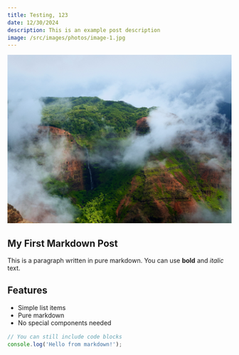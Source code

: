 ```yaml
---
title: Testing, 123
date: 12/30/2024
description: This is an example post description
image: /src/images/photos/image-1.jpg
---
```

![Image 1](/src/images/photos/image-1.jpg)
## My First Markdown Post

This is a paragraph written in pure markdown. You can use **bold** and *italic* text.

## Features

- Simple list items
- Pure markdown
- No special components needed

```javascript
// You can still include code blocks
console.log('Hello from markdown!');
```
